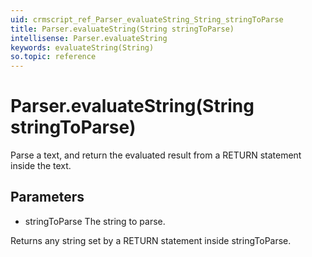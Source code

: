 ```yaml
---
uid: crmscript_ref_Parser_evaluateString_String_stringToParse
title: Parser.evaluateString(String stringToParse)
intellisense: Parser.evaluateString
keywords: evaluateString(String)
so.topic: reference
---
```


# Parser.evaluateString(String stringToParse)

Parse a text, and return the evaluated result from a RETURN statement inside the text.

## Parameters

* stringToParse The string to parse.

Returns any string set by a RETURN statement inside stringToParse.

